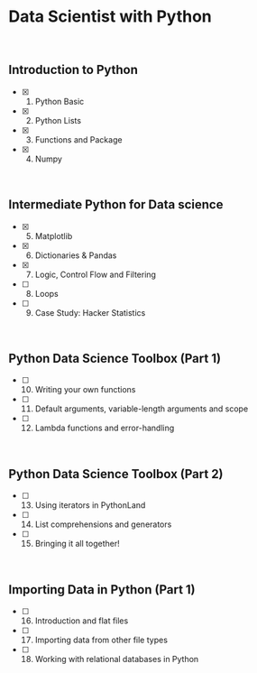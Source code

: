 # Data Scientist with Python
<br>

## Introduction to Python

- [x] 01. Python Basic
- [x] 02. Python Lists
- [x] 03. Functions and Package
- [x] 04. Numpy
<br>

## Intermediate Python for Data science

- [x] 05. Matplotlib
- [x] 06. Dictionaries & Pandas
- [x] 07. Logic, Control Flow and Filtering
- [ ] 08. Loops
- [ ] 09. Case Study: Hacker Statistics
<br>

## Python Data Science Toolbox (Part 1)

- [ ] 10. Writing your own functions
- [ ] 11. Default arguments, variable-length arguments and scope
- [ ] 12. Lambda functions and error-handling
<br>

## Python Data Science Toolbox (Part 2)
- [ ] 13. Using iterators in PythonLand
- [ ] 14. List comprehensions and generators
- [ ] 15. Bringing it all together!
<br>

## Importing Data in Python (Part 1)
- [ ] 16. Introduction and flat files
- [ ] 17. Importing data from other file types
- [ ] 18. Working with relational databases in Python
